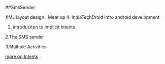 ##SmsSender

XML layout design . Meet up 4. IndiaTechDroid Intro android development

  1. introduciton to Implicit Intents
  
  2.The SMS sender
  
  3.Multiple Activities
  
  [more on Intents](https://developer.android.com/guide/components/intents-filters)
